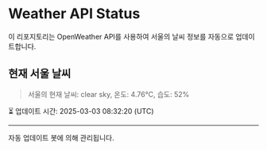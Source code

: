 
# Weather API Status

이 리포지토리는 OpenWeather API를 사용하여 서울의 날씨 정보를 자동으로 업데이트합니다.

## 현재 서울 날씨
> 서울의 현재 날씨: clear sky, 온도: 4.76°C, 습도: 52%

⏳ 업데이트 시간: 2025-03-03 08:32:20 (UTC)

---
자동 업데이트 봇에 의해 관리됩니다.
